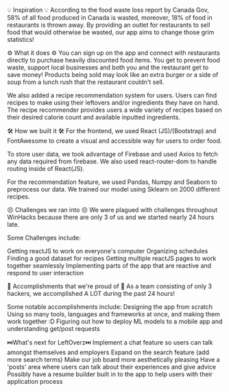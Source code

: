 💡 Inspiration 💡
According to the food waste loss report by Canada Gov, 58% of all food produced in Canada is wasted, moreover, 18% of food in restaurants is thrown away. By providing an outlet for restaurants to sell food that would otherwise be wasted, our app aims to change those grim statistics!

⚙️ What it does ⚙️
You can sign up on the app and connect with restaurants directly to purchase heavily discounted food items. You get to prevent food waste, support local businesses and both you and the restaurant get to save money! Products being sold may look like an extra burger or a side of soup from a lunch rush that the restaurant couldn't sell. 

We also added a recipe recommendation system for users. Users can find recipes to make using their leftovers and/or ingredients they have on hand. The recipe recommender provides users a wide variety of recipes based on their desired calorie count and available inputted ingredients. 

🛠️ How we built it 🛠️
For the frontend, we used React (JS)/(Bootstrap) and FontAwesome to create a visual and accessible way for users to order food. 

To store user data, we took advantage of Firebase and used Axios to fetch any data required from firebase. We also used react-router-dom to handle routing inside of React(JS).

For the recommendation feature, we used Pandas, Numpy and Seaborn to preprocess our data. We trained our model using Sklearn on 2000 different recipes.

😣 Challenges we ran into 😣
We were plagued with challenges throughout WinHacks because there are only 3 of us and we started nearly 24 hours late.

Some Challenges include:

Getting reactJS to work on everyone's computer
Organizing schedules
Finding a good dataset for recipes
Getting multiple reactJS pages to work together seamlessly
Implementing parts of the app that are reactive and respond to user interaction

🎉 Accomplishments that we're proud of 🎉
As a team consisting of only 3 hackers, we accomplished A LOT during the past 24 hours!

Some notable accomplishments include:
Designing the app from scratch
Using so many tools, languages and frameworks at once, and making them work together :D
Figuring out how to deploy ML models to a mobile app and understanding get/post requests

⏭️What's next for LeftOverz⏭️
Implement a chat feature so users can talk amongst themselves and employers
Expand on the search feature (add more search terms)
Make our job board more aesthetically pleasing
Have a 'posts' area where users can talk about their experiences and give advice
Possibly have a resume builder built in to the app to help users with their application process
